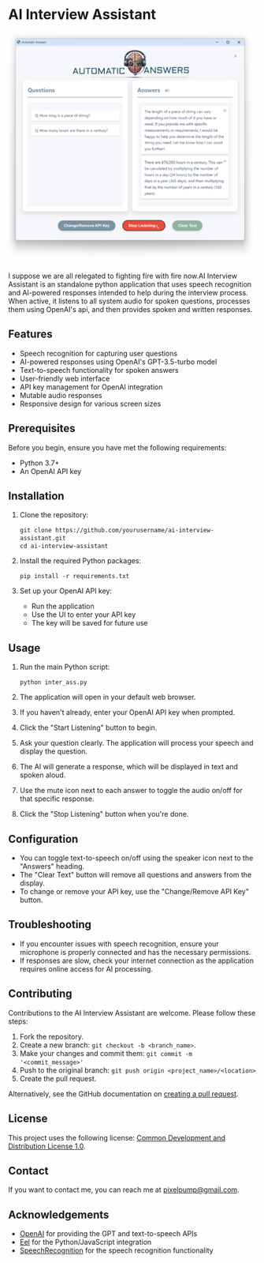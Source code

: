 # AI Interview Assistant

![AI Interview Assistant Screenshot](screenshot.png)

I suppose we are all relegated to fighting fire with fire now.AI Interview Assistant is an standalone python application that uses speech recognition and AI-powered responses intended to help during the interview process. When active, it listens to all system audio for spoken questions, processes them using OpenAI's api, and then provides spoken and written responses.

## Features

- Speech recognition for capturing user questions
- AI-powered responses using OpenAI's GPT-3.5-turbo model
- Text-to-speech functionality for spoken answers
- User-friendly web interface
- API key management for OpenAI integration
- Mutable audio responses
- Responsive design for various screen sizes

## Prerequisites

Before you begin, ensure you have met the following requirements:

- Python 3.7+
- An OpenAI API key

## Installation

1. Clone the repository:
   ```
   git clone https://github.com/yourusername/ai-interview-assistant.git
   cd ai-interview-assistant
   ```

2. Install the required Python packages:
   ```
   pip install -r requirements.txt
   ```

3. Set up your OpenAI API key:
   - Run the application
   - Use the UI to enter your API key
   - The key will be saved for future use

## Usage

1. Run the main Python script:
   ```
   python inter_ass.py
   ```

2. The application will open in your default web browser.

3. If you haven't already, enter your OpenAI API key when prompted.

4. Click the "Start Listening" button to begin.

5. Ask your question clearly. The application will process your speech and display the question.

6. The AI will generate a response, which will be displayed in text and spoken aloud.

7. Use the mute icon next to each answer to toggle the audio on/off for that specific response.

8. Click the "Stop Listening" button when you're done.

## Configuration

- You can toggle text-to-speech on/off using the speaker icon next to the "Answers" heading.
- The "Clear Text" button will remove all questions and answers from the display.
- To change or remove your API key, use the "Change/Remove API Key" button.

## Troubleshooting

- If you encounter issues with speech recognition, ensure your microphone is properly connected and has the necessary permissions.
- If responses are slow, check your internet connection as the application requires online access for AI processing.

## Contributing

Contributions to the AI Interview Assistant are welcome. Please follow these steps:

1. Fork the repository.
2. Create a new branch: `git checkout -b <branch_name>`.
3. Make your changes and commit them: `git commit -m '<commit_message>'`
4. Push to the original branch: `git push origin <project_name>/<location>`
5. Create the pull request.

Alternatively, see the GitHub documentation on [creating a pull request](https://help.github.com/articles/creating-a-pull-request/).

## License

This project uses the following license: [Common Development and Distribution License 1.0](https://opensource.org/license/cddl-1-0).

## Contact

If you want to contact me, you can reach me at <pixelpump@gmail.com>.

## Acknowledgements

- [OpenAI](https://openai.com/) for providing the GPT and text-to-speech APIs
- [Eel](https://github.com/ChrisKnott/Eel) for the Python/JavaScript integration
- [SpeechRecognition](https://pypi.org/project/SpeechRecognition/) for the speech recognition functionality